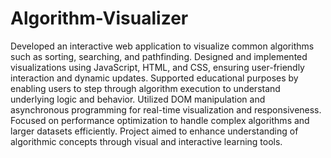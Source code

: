# Algorithm-Visualizer

Developed an interactive web application to visualize common algorithms such as sorting, searching, and pathfinding.
Designed and implemented visualizations using JavaScript, HTML, and CSS, ensuring user-friendly interaction and dynamic updates.
Supported educational purposes by enabling users to step through algorithm execution to understand underlying logic and behavior.
Utilized DOM manipulation and asynchronous programming for real-time visualization and responsiveness.
Focused on performance optimization to handle complex algorithms and larger datasets efficiently.
Project aimed to enhance understanding of algorithmic concepts through visual and interactive learning tools.
